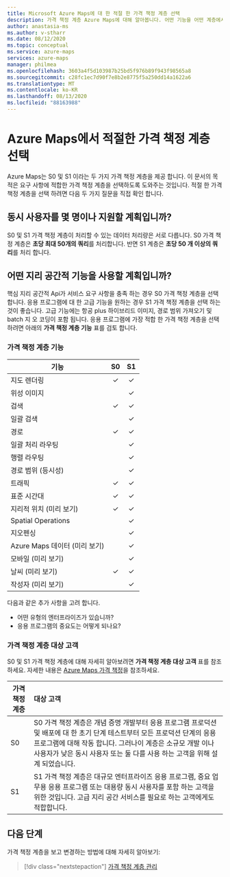 ```yaml
---
title: Microsoft Azure Maps에 대 한 적절 한 가격 책정 계층 선택
description: 가격 책정 계층 Azure Maps에 대해 알아봅니다. 어떤 기능을 어떤 계층에서 제공 하는지 확인 하 고 가격 책정 계층을 선택 하기 위한 주요 고려 사항을 확인 합니다.
author: anastasia-ms
ms.author: v-stharr
ms.date: 08/12/2020
ms.topic: conceptual
ms.service: azure-maps
services: azure-maps
manager: philmea
ms.openlocfilehash: 3603a4f5d103987b25bd5f976b89f943f98565a8
ms.sourcegitcommit: c28fc1ec7d90f7e8b2e8775f5a250dd14a1622a6
ms.translationtype: MT
ms.contentlocale: ko-KR
ms.lasthandoff: 08/13/2020
ms.locfileid: "88163988"
---
```

# <a name="choose-the-right-pricing-tier-in-azure-maps"></a>Azure Maps에서 적절한 가격 책정 계층 선택

Azure Maps는 S0 및 S1 이라는 두 가지 가격 책정 계층을 제공 합니다. 이 문서의 목적은 요구 사항에 적합한 가격 책정 계층을 선택하도록 도와주는 것입니다. 적절 한 가격 책정 계층을 선택 하려면 다음 두 가지 질문을 직접 확인 합니다.

## <a name="how-many-concurrent-users-do-i-plan-to-support"></a>동시 사용자를 몇 명이나 지원할 계획입니까?

S0 및 S1 가격 책정 계층이 처리할 수 있는 데이터 처리량은 서로 다릅니다. S0 가격 책정 계층은 **초당 최대 50개의 쿼리**를 처리합니다. 반면 S1 계층은 **초당 50 개 이상의 쿼리**를 처리 합니다.

## <a name="what-geospatial-capabilities-do-i-plan-to-use"></a>어떤 지리 공간적 기능을 사용할 계획입니까?

핵심 지리 공간적 Api가 서비스 요구 사항을 충족 하는 경우 S0 가격 책정 계층을 선택 합니다. 응용 프로그램에 대 한 고급 기능을 원하는 경우 S1 가격 책정 계층을 선택 하는 것이 좋습니다. 고급 기능에는 항공 plus 하이브리드 이미지, 경로 범위 가져오기 및 batch 지 오 코딩이 포함 됩니다. 응용 프로그램에 가장 적합 한 가격 책정 계층을 선택 하려면 아래의 **가격 책정 계층 기능** 표를 검토 합니다.

### <a name="pricing-tier-capabilities"></a>가격 책정 계층 기능

| 기능                              |        S0           |  S1      |
|-----------------------------------------|:-------------------:|:--------:|
| 지도 렌더링                              | ✓                   | ✓       |
| 위성 이미지                       |                     | ✓        |
| 검색                                  | ✓                    | ✓        |
| 일괄 검색                            |                     | ✓        |
| 경로                                   | ✓                    |✓        |
| 일괄 처리 라우팅                            |                    | ✓        |
| 행렬 라우팅                          |                     | ✓        |
| 경로 범위 (등시성)                |                     | ✓        |
| 트래픽                                |✓                    |✓        |
| 표준 시간대                               |✓                    |✓        |
| 지리적 위치 (미리 보기)                    |✓                   |✓        |
| Spatial Operations                        |                    |✓        |
| 지오펜싱                                |                    |✓        |
| Azure Maps 데이터 (미리 보기)                |                     | ✓        |
| 모바일 (미리 보기)                       |                     | ✓        |
| 날씨 (미리 보기)                        |✓                    |✓        |
|  작성자 (미리 보기)                         |                   |✓        |

다음과 같은 추가 사항을 고려 합니다.

* 어떤 유형의 엔터프라이즈가 있습니까?
* 응용 프로그램의 중요도는 어떻게 되나요?

### <a name="pricing-tier-targeted-customers"></a>가격 책정 계층 대상 고객

S0 및 S1 가격 책정 계층에 대해 자세히 알아보려면 **가격 책정 계층 대상 고객** 표를 참조하세요. 자세한 내용은 [Azure Maps 가격 책정](https://azure.microsoft.com/pricing/details/azure-maps/)을 참조하세요. 

| 가격 책정 계층  |     대상 고객                                                                |
|-----------------|:-----------------------------------------------------------------------------------------|
| S0            |    S0 가격 책정 계층은 개념 증명 개발부터 응용 프로그램 프로덕션 및 배포에 대 한 초기 단계 테스트부터 모든 프로덕션 단계의 응용 프로그램에 대해 작동 합니다. 그러나이 계층은 소규모 개발 이나 사용자가 낮은 동시 사용자 또는 둘 다를 사용 하는 고객을 위해 설계 되었습니다. 
| S1            |    S1 가격 책정 계층은 대규모 엔터프라이즈 응용 프로그램, 중요 업무용 응용 프로그램 또는 대용량 동시 사용자를 포함 하는 고객을 위한 것입니다. 고급 지리 공간 서비스를 필요로 하는 고객에게도 적합합니다.

## <a name="next-steps"></a>다음 단계

가격 책정 계층을 보고 변경하는 방법에 대해 자세히 알아보기:

> [!div class="nextstepaction"]
> [가격 책정 계층 관리](how-to-manage-pricing-tier.md)
